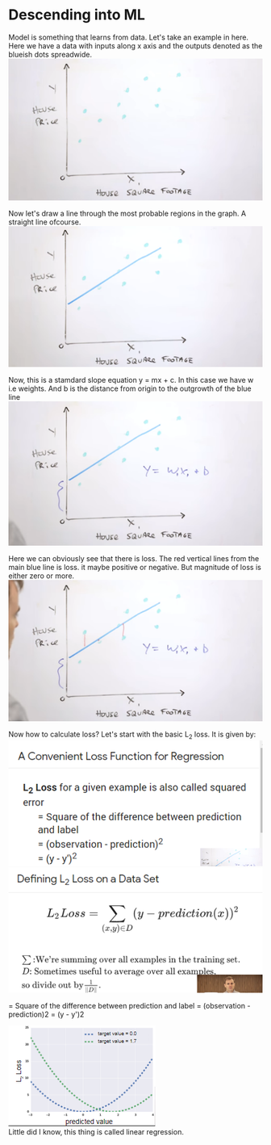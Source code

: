# Descending into ML
Model is something that learns from data.
Let's take an example in here. Here we have a data with inputs along x axis and the outputs denoted as the blueish dots spreadwide.<br>
![alt text](https://github.com/yashpathack/Supervised-Machine-Learning/blob/master/Resources/1.png)<br>

Now let's draw a line through the most probable regions in the graph. A straight line ofcourse.<br>
![alt text](https://github.com/yashpathack/Supervised-Machine-Learning/blob/master/Resources/2.png)<br>

Now, this is a stamdard slope equation y = mx + c. In this case we have w i.e weights. And b is the distance from origin to the outgrowth of the blue line<br>
![alt text](https://github.com/yashpathack/Supervised-Machine-Learning/blob/master/Resources/3.png)<br>

Here we can obviously see that there is loss. The red vertical lines from the main blue line is loss. it maybe positive or negative. But magnitude of loss is either zero or more.<br>
![alt text](https://github.com/yashpathack/Supervised-Machine-Learning/blob/master/Resources/4.png)<br>

Now how to calculate loss?
Let's start with the basic L<sub>2</sub> loss.
It is given by: 
![alt text](https://github.com/yashpathack/Supervised-Machine-Learning/blob/master/Resources/5.png)<br>
![alt text](https://github.com/yashpathack/Supervised-Machine-Learning/blob/master/Resources/7.png)<br>

= Square of the difference between prediction and label
= (observation - prediction)2
= (y - y')2

![alt text](https://github.com/yashpathack/Supervised-Machine-Learning/blob/master/Resources/6.png)<br>
Little did I know, this thing is called linear regression.

